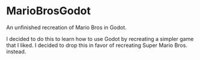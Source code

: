 # MarioBrosGodot
An unfinished recreation of Mario Bros in Godot.

I decided to do this to learn how to use Godot by recreating a simpler game that I liked. I decided to drop this in favor of recreating Super Mario Bros. instead.
